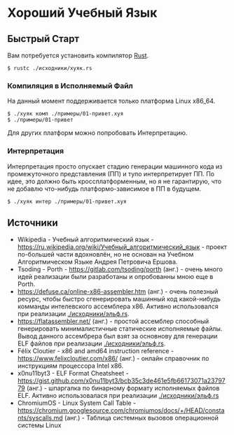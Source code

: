 # Хороший Учебный Язык

## Быстрый Старт

Вам потребуется установить компилятор [Rust](https://www.rust-lang.org/).

```console
$ rustc ./исходники/хуяк.rs
```

### Компиляция в Исполняемый Файл

На данный момент поддерживается только платформа Linux x86_64.

```console
$ ./хуяк комп ./примеры/01-привет.хуя
$ ./примеры/01-привет
```

Для других платформ можно попробовать Интерпретацию.

### Интерпретация

Интерпретация просто опускает стадию генерации машинного кода из промежуточного представления (ПП) и тупо интерпретирует ПП. По идее, это должно быть кроссплатформенным, но я не гарантирую, что не добавлю что-нибудь платформо-зависимое в ПП в будущем.

```console
$ ./хуяк интер ./примеры/01-привет.хуя
```

## Источники

- Wikipedia - Учебный алгоритмический язык - https://ru.wikipedia.org/wiki/Учебный_алгоритмический_язык - проект по-большей части вдохновлён, но не основан на Учебном Алгоритмическом Языке Андрея Петровича Ершова.
- Tsoding - Porth - https://gitlab.com/tsoding/porth (анг.) - очень много идей реализации были разработаны и опробованны мною еще в Porth.
- https://defuse.ca/online-x86-assembler.htm (анг.) - очень полезный ресурс, чтобы быстро сгенерировать машинный код какой-нибудь комманды интелевского ассемблера x86. Активно использовался при реализации [./исходники/эльф.rs](./исходники/эльф.rs).
- https://flatassembler.net/ (анг.) - простой ассемблер способный генерировать минималистичные статические исполняемые файлы. Вывод данного ассембрера был взят за основнову для генерации ELF файлов при реализации [./исходники/эльф.rs](./исходники/эльф.rs).
- Félix Cloutier - x86 and amd64 instruction reference - https://www.felixcloutier.com/x86/ (анг.) - онлайн справочник по инструкциям процессора Intel x86.
- x0nu11byt3 - ELF Format Cheatsheet - https://gist.github.com/x0nu11byt3/bcb35c3de461e5fb66173071a2379779 (анг.) - шпаргалка по бинарному формату исполняемых файлов ELF. Активно использовалася при реализации [./исходники/эльф.rs](./исходники/эльф.rs)
- ChromiumOS - Linux System Call Table - https://chromium.googlesource.com/chromiumos/docs/+/HEAD/constants/syscalls.md (анг.) - Таблица системных вызовов операционной системы Linux
